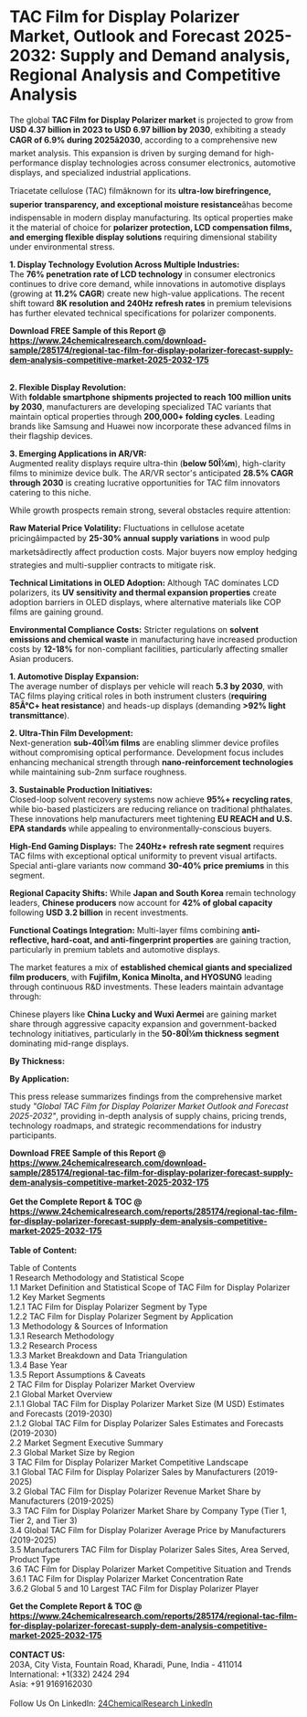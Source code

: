 <h1>TAC Film for Display Polarizer Market, Outlook and Forecast 2025-2032: Supply and Demand analysis, Regional Analysis and Competitive Analysis</h1><p>The global <strong>TAC Film for Display Polarizer market</strong> is projected to grow from <strong>USD 4.37 billion in 2023 to USD 6.97 billion by 2030</strong>, exhibiting a steady <strong>CAGR of 6.9% during 2025â2030</strong>, according to a comprehensive new market analysis. This expansion is driven by surging demand for high-performance display technologies across consumer electronics, automotive displays, and specialized industrial applications.</p><p>Triacetate cellulose (TAC) filmâknown for its <strong>ultra-low birefringence, superior transparency, and exceptional moisture resistance</strong>âhas become indispensable in modern display manufacturing. Its optical properties make it the material of choice for <strong>polarizer protection, LCD compensation films, and emerging flexible display solutions</strong> requiring dimensional stability under environmental stress.</p><p><strong>1. Display Technology Evolution Across Multiple Industries:</strong><br>
The <strong>76% penetration rate of LCD technology</strong> in consumer electronics continues to drive core demand, while innovations in automotive displays (growing at <strong>11.2% CAGR</strong>) create new high-value applications. The recent shift toward <strong>8K resolution and 240Hz refresh rates</strong> in premium televisions has further elevated technical specifications for polarizer components.</p><div><b>Download FREE Sample of this Report @ 
            <a href="https://www.24chemicalresearch.com/download-sample/285174/regional-tac-film-for-display-polarizer-forecast-supply-dem-analysis-competitive-market-2025-2032-175">
            https://www.24chemicalresearch.com/download-sample/285174/regional-tac-film-for-display-polarizer-forecast-supply-dem-analysis-competitive-market-2025-2032-175</a></b></div><br><p><strong>2. Flexible Display Revolution:</strong><br>
With <strong>foldable smartphone shipments projected to reach 100 million units by 2030</strong>, manufacturers are developing specialized TAC variants that maintain optical properties through <strong>200,000+ folding cycles</strong>. Leading brands like Samsung and Huawei now incorporate these advanced films in their flagship devices.</p><p><strong>3. Emerging Applications in AR/VR:</strong><br>
Augmented reality displays require ultra-thin (<strong>below 50Î¼m</strong>), high-clarity films to minimize device bulk. The AR/VR sector's anticipated <strong>28.5% CAGR through 2030</strong> is creating lucrative opportunities for TAC film innovators catering to this niche.</p><p>While growth prospects remain strong, several obstacles require attention:</p><p><strong>Raw Material Price Volatility:</strong> Fluctuations in cellulose acetate pricingâimpacted by <strong>25-30% annual supply variations</strong> in wood pulp marketsâdirectly affect production costs. Major buyers now employ hedging strategies and multi-supplier contracts to mitigate risk.</p><p><strong>Technical Limitations in OLED Adoption:</strong> Although TAC dominates LCD polarizers, its <strong>UV sensitivity and thermal expansion properties</strong> create adoption barriers in OLED displays, where alternative materials like COP films are gaining ground.</p><p><strong>Environmental Compliance Costs:</strong> Stricter regulations on <strong>solvent emissions and chemical waste</strong> in manufacturing have increased production costs by <strong>12-18%</strong> for non-compliant facilities, particularly affecting smaller Asian producers.</p><p><strong>1. Automotive Display Expansion:</strong><br>
The average number of displays per vehicle will reach <strong>5.3 by 2030</strong>, with TAC films playing critical roles in both instrument clusters (<strong>requiring 85Â°C+ heat resistance</strong>) and heads-up displays (demanding <strong>&gt;92% light transmittance</strong>).</p><p><strong>2. Ultra-Thin Film Development:</strong><br>
Next-generation <strong>sub-40Î¼m films</strong> are enabling slimmer device profiles without compromising optical performance. Development focus includes enhancing mechanical strength through <strong>nano-reinforcement technologies</strong> while maintaining sub-2nm surface roughness.</p><p><strong>3. Sustainable Production Initiatives:</strong><br>
Closed-loop solvent recovery systems now achieve <strong>95%+ recycling rates</strong>, while bio-based plasticizers are reducing reliance on traditional phthalates. These innovations help manufacturers meet tightening <strong>EU REACH and U.S. EPA standards</strong> while appealing to environmentally-conscious buyers.</p><p><strong>High-End Gaming Displays:</strong> The <strong>240Hz+ refresh rate segment</strong> requires TAC films with exceptional optical uniformity to prevent visual artifacts. Special anti-glare variants now command <strong>30-40% price premiums</strong> in this segment.</p><p><strong>Regional Capacity Shifts:</strong> While <strong>Japan and South Korea</strong> remain technology leaders, <strong>Chinese producers</strong> now account for <strong>42% of global capacity</strong> following <strong>USD 3.2 billion</strong> in recent investments.</p><p><strong>Functional Coatings Integration:</strong> Multi-layer films combining <strong>anti-reflective, hard-coat, and anti-fingerprint properties</strong> are gaining traction, particularly in premium tablets and automotive displays.</p><p>The market features a mix of <strong>established chemical giants and specialized film producers</strong>, with <strong>Fujifilm, Konica Minolta, and HYOSUNG</strong> leading through continuous R&amp;D investments. These leaders maintain advantage through:</p><p>Chinese players like <strong>China Lucky and Wuxi Aermei</strong> are gaining market share through aggressive capacity expansion and government-backed technology initiatives, particularly in the <strong>50-80Î¼m thickness segment</strong> dominating mid-range displays.</p><p><strong>By Thickness:</strong></p><p><strong>By Application:</strong></p><p>This press release summarizes findings from the comprehensive market study <em>"Global TAC Film for Display Polarizer Market Outlook and Forecast 2025-2032"</em>, providing in-depth analysis of supply chains, pricing trends, technology roadmaps, and strategic recommendations for industry participants.</p><div><b>Download FREE Sample of this Report @ 
            <a href="https://www.24chemicalresearch.com/download-sample/285174/regional-tac-film-for-display-polarizer-forecast-supply-dem-analysis-competitive-market-2025-2032-175">
            https://www.24chemicalresearch.com/download-sample/285174/regional-tac-film-for-display-polarizer-forecast-supply-dem-analysis-competitive-market-2025-2032-175</a></b></div><br><div><b>Get the Complete Report & TOC @ 
            <a href="https://www.24chemicalresearch.com/reports/285174/regional-tac-film-for-display-polarizer-forecast-supply-dem-analysis-competitive-market-2025-2032-175">
            https://www.24chemicalresearch.com/reports/285174/regional-tac-film-for-display-polarizer-forecast-supply-dem-analysis-competitive-market-2025-2032-175</a></b></div><br>
            <b>Table of Content:</b><p>Table of Contents<br />
1 Research Methodology and Statistical Scope<br />
1.1 Market Definition and Statistical Scope of TAC Film for Display Polarizer<br />
1.2 Key Market Segments<br />
1.2.1 TAC Film for Display Polarizer Segment by Type<br />
1.2.2 TAC Film for Display Polarizer Segment by Application<br />
1.3 Methodology & Sources of Information<br />
1.3.1 Research Methodology<br />
1.3.2 Research Process<br />
1.3.3 Market Breakdown and Data Triangulation<br />
1.3.4 Base Year<br />
1.3.5 Report Assumptions & Caveats<br />
2 TAC Film for Display Polarizer Market Overview<br />
2.1 Global Market Overview<br />
2.1.1 Global TAC Film for Display Polarizer Market Size (M USD) Estimates and Forecasts (2019-2030)<br />
2.1.2 Global TAC Film for Display Polarizer Sales Estimates and Forecasts (2019-2030)<br />
2.2 Market Segment Executive Summary<br />
2.3 Global Market Size by Region<br />
3 TAC Film for Display Polarizer Market Competitive Landscape<br />
3.1 Global TAC Film for Display Polarizer Sales by Manufacturers (2019-2025)<br />
3.2 Global TAC Film for Display Polarizer Revenue Market Share by Manufacturers (2019-2025)<br />
3.3 TAC Film for Display Polarizer Market Share by Company Type (Tier 1, Tier 2, and Tier 3)<br />
3.4 Global TAC Film for Display Polarizer Average Price by Manufacturers (2019-2025)<br />
3.5 Manufacturers TAC Film for Display Polarizer Sales Sites, Area Served, Product Type<br />
3.6 TAC Film for Display Polarizer Market Competitive Situation and Trends<br />
3.6.1 TAC Film for Display Polarizer Market Concentration Rate<br />
3.6.2 Global 5 and 10 Largest TAC Film for Display Polarizer Player</p><div><b>Get the Complete Report & TOC @ 
            <a href="https://www.24chemicalresearch.com/reports/285174/regional-tac-film-for-display-polarizer-forecast-supply-dem-analysis-competitive-market-2025-2032-175">
            https://www.24chemicalresearch.com/reports/285174/regional-tac-film-for-display-polarizer-forecast-supply-dem-analysis-competitive-market-2025-2032-175</a></b></div><br><b>CONTACT US:</b><br>
            203A, City Vista, Fountain Road, Kharadi, Pune, India - 411014<br>
            International: +1(332) 2424 294<br>
            Asia: +91 9169162030 <br><br>
            Follow Us On LinkedIn: <a href="https://www.linkedin.com/company/24chemicalresearch/">24ChemicalResearch LinkedIn</a>